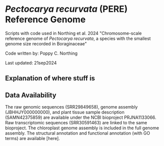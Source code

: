 # <i> Pectocarya recurvata </i> (PERE) Reference Genome

Scripts with code used in Northing et al. 2024 
"Chromosome-scale reference genome of <i>Pectocarya recurvata</i>, a species with the smallest genome size recorded in Boraginaceae"

Code written by: Poppy C. Northing

Last updated: 21sep2024

## Explanation of where stuff is

## Data Availability
The raw genomic sequences (SRR29849658), genome assembly (JBHHJY000000000), and plant tissue sample description (SAMN42375859) are available under the NCBI bioproject PRJNA1133066. Raw transcriptomic sequences (SRR30591463) are linked to the same bioproject. The chloroplast genome assembly is included in the full genome assembly. The structural annotation and functional annotation (with GO terms) are available [here].
